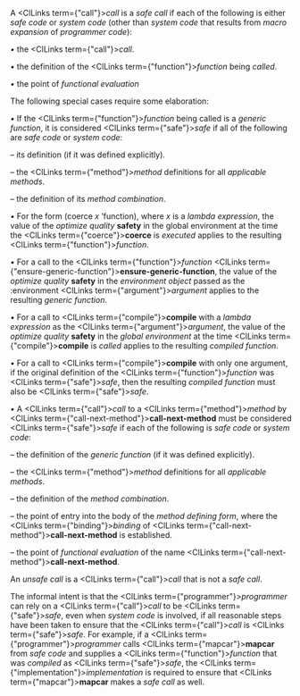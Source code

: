  



A <ClLinks  term={"call"}><i>call</i></ClLinks> is a *safe call* if each of the following is either *safe code* or *system code* (other than *system code* that results from *macro expansion* of *programmer code*): 



*•* the <ClLinks  term={"call"}><i>call</i></ClLinks>. 



*•* the definition of the <ClLinks  term={"function"}><i>function</i></ClLinks> being *called*. 



*•* the point of *functional evaluation* 



The following special cases require some elaboration: 



*•* If the <ClLinks  term={"function"}><i>function</i></ClLinks> being called is a *generic function*, it is considered <ClLinks  term={"safe"}><i>safe</i></ClLinks> if all of the following are *safe code* or *system code*: 



– its definition (if it was defined explicitly). 



– the <ClLinks  term={"method"}><i>method</i></ClLinks> definitions for all *applicable methods*. 



– the definition of its *method combination*. 



*•* For the form (coerce *x* ’function), where *x* is a *lambda expression*, the value of the *optimize quality* **safety** in the global environment at the time the <ClLinks  term={"coerce"}><b>coerce</b></ClLinks> is *executed* applies to the resulting <ClLinks  term={"function"}><i>function</i></ClLinks>. 



*•* For a call to the <ClLinks  term={"function"}><i>function</i></ClLinks> <ClLinks  term={"ensure-generic-function"}><b>ensure-generic-function</b></ClLinks>, the value of the *optimize quality* **safety** in the *environment object* passed as the :environment <ClLinks  term={"argument"}><i>argument</i></ClLinks> applies to the resulting *generic function*. 



*•* For a call to <ClLinks  term={"compile"}><b>compile</b></ClLinks> with a *lambda expression* as the <ClLinks  term={"argument"}><i>argument</i></ClLinks>, the value of the *optimize quality* **safety** in the *global environment* at the time <ClLinks  term={"compile"}><b>compile</b></ClLinks> is *called* applies to the resulting *compiled function*. 



*•* For a call to <ClLinks  term={"compile"}><b>compile</b></ClLinks> with only one argument, if the original definition of the <ClLinks  term={"function"}><i>function</i></ClLinks> was <ClLinks  term={"safe"}><i>safe</i></ClLinks>, then the resulting *compiled function* must also be <ClLinks  term={"safe"}><i>safe</i></ClLinks>. 



*•* A <ClLinks  term={"call"}><i>call</i></ClLinks> to a <ClLinks  term={"method"}><i>method</i></ClLinks> by <ClLinks  term={"call-next-method"}><b>call-next-method</b></ClLinks> must be considered <ClLinks  term={"safe"}><i>safe</i></ClLinks> if each of the following is *safe code* or *system code*: 



– the definition of the *generic function* (if it was defined explicitly).  







– the <ClLinks  term={"method"}><i>method</i></ClLinks> definitions for all *applicable methods*. 



– the definition of the *method combination*. 



– the point of entry into the body of the *method defining form*, where the <ClLinks  term={"binding"}><i>binding</i></ClLinks> of <ClLinks  term={"call-next-method"}><b>call-next-method</b></ClLinks> is established. 



– the point of *functional evaluation* of the name <ClLinks  term={"call-next-method"}><b>call-next-method</b></ClLinks>. 



An *unsafe call* is a <ClLinks  term={"call"}><i>call</i></ClLinks> that is not a *safe call*. 



The informal intent is that the <ClLinks  term={"programmer"}><i>programmer</i></ClLinks> can rely on a <ClLinks  term={"call"}><i>call</i></ClLinks> to be <ClLinks  term={"safe"}><i>safe</i></ClLinks>, even when *system code* is involved, if all reasonable steps have been taken to ensure that the <ClLinks  term={"call"}><i>call</i></ClLinks> is <ClLinks  term={"safe"}><i>safe</i></ClLinks>. For example, if a <ClLinks  term={"programmer"}><i>programmer</i></ClLinks> calls <ClLinks  term={"mapcar"}><b>mapcar</b></ClLinks> from *safe code* and supplies a <ClLinks  term={"function"}><i>function</i></ClLinks> that was *compiled* as <ClLinks  term={"safe"}><i>safe</i></ClLinks>, the <ClLinks  term={"implementation"}><i>implementation</i></ClLinks> is required to ensure that <ClLinks  term={"mapcar"}><b>mapcar</b></ClLinks> makes a *safe call* as well. 



